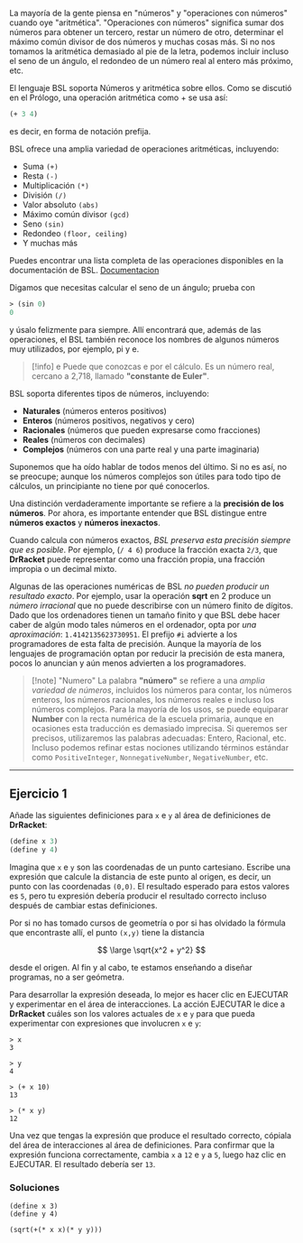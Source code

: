 La mayoría de la gente piensa en "números" y "operaciones con números" cuando oye "aritmética". "Operaciones con números" significa sumar dos números para obtener un tercero, restar un número de otro, determinar el máximo común divisor de dos números y muchas cosas más. Si no nos tomamos la aritmética demasiado al pie de la letra, podemos incluir incluso el seno de un ángulo, el redondeo de un número real al entero más próximo, etc.

El lenguaje BSL soporta Números y aritmética sobre ellos. Como se discutió en el Prólogo, una operación aritmética como + se usa así:

```sml
(+ 3 4)
```

es decir, en forma de notación prefija. 

BSL ofrece una amplia variedad de operaciones aritméticas, incluyendo:

- Suma `(+)`
- Resta `(-)`
- Multiplicación `(*)`
- División `(/)`
- Valor absoluto `(abs)`
- Máximo común divisor `(gcd)`
- Seno `(sin)`
- Redondeo `(floor, ceiling)`
- Y muchas más

Puedes encontrar una lista completa de las operaciones disponibles en la documentación de BSL. [Documentacion](https://docs.racket-lang.org/htdp-langs/beginner.html)

Digamos que necesitas calcular el seno de un ángulo; prueba con

```sml
> (sin 0)
0
```

y úsalo felizmente para siempre. Allí encontrará que, además de las operaciones, el BSL también reconoce los nombres de algunos números muy utilizados, por ejemplo, pi y e.

> [!info] e
> Puede que conozcas e por el cálculo. Es un número real, cercano a 2,718, llamado **"constante de Euler"**.

BSL soporta diferentes tipos de números, incluyendo:

- **Naturales** (números enteros positivos)
- **Enteros** (números positivos, negativos y cero)
- **Racionales** (números que pueden expresarse como fracciones)
- **Reales** (números con decimales)
- **Complejos** (números con una parte real y una parte imaginaria)
 
Suponemos que ha oído hablar de todos menos del último. Si no es así, no se preocupe; aunque los números complejos son útiles para todo tipo de cálculos, un principiante no tiene por qué conocerlos.

Una distinción verdaderamente importante se refiere a la **precisión de los números**. Por ahora, es importante entender que BSL distingue entre **números exactos** y **números inexactos**. 

Cuando calcula con números exactos, _BSL preserva esta precisión siempre que es posible_. Por ejemplo, (`/ 4 6`) produce la fracción exacta `2/3`, que **DrRacket** puede representar como una fracción propia, una fracción impropia o un decimal mixto.

Algunas de las operaciones numéricas de BSL _no pueden producir un resultado exacto_. Por ejemplo, usar la operación **sqrt** en 2 produce un _número irracional_ que no puede describirse con un número finito de dígitos. Dado que los ordenadores tienen un tamaño finito y que BSL debe hacer caber de algún modo tales números en el ordenador, opta por _una aproximación_: `1.4142135623730951`. El prefijo `#i` advierte a los programadores de esta falta de precisión. Aunque la mayoría de los lenguajes de programación optan por reducir la precisión de esta manera, pocos lo anuncian y aún menos advierten a los programadores.

> [!note] "Numero"
> La palabra **"número"** se refiere a una _amplia variedad de números_, incluidos los números para contar, los números enteros, los números racionales, los números reales e incluso los números complejos. 
> Para la mayoría de los usos, se puede equiparar **Number** con la recta numérica de la escuela primaria, aunque en ocasiones esta traducción es demasiado imprecisa. Si queremos ser precisos, utilizaremos las palabras adecuadas: Entero, Racional, etc. Incluso podemos refinar estas nociones utilizando términos estándar como `PositiveInteger`, `NonnegativeNumber`, `NegativeNumber`, etc.

____
## Ejercicio 1

Añade las siguientes definiciones para `x` e `y` al área de definiciones de **DrRacket**:

```sml
(define x 3)
(define y 4)
```

Imagina que `x` e `y` son las coordenadas de un punto cartesiano. Escribe una expresión que calcule la distancia de este punto al origen, es decir, un punto con las coordenadas `(0,0)`.
El resultado esperado para estos valores es `5`, pero tu expresión debería producir el resultado correcto incluso después de cambiar estas definiciones.

Por si no has tomado cursos de geometría o por si has olvidado la fórmula que encontraste allí, el punto `(x,y)` tiene la distancia

$$
\large \sqrt{x^2 + y^2}
$$

desde el origen. Al fin y al cabo, te estamos enseñando a diseñar programas, no a ser geómetra.

Para desarrollar la expresión deseada, lo mejor es hacer clic en EJECUTAR y experimentar en el área de interacciones. La acción EJECUTAR le dice a **DrRacket** cuáles son los valores actuales de `x` e `y` para que pueda experimentar con expresiones que involucren `x` e `y`:

```bsl
> x
3

> y
4

> (+ x 10)
13

> (* x y)
12
```

Una vez que tengas la expresión que produce el resultado correcto, cópiala del área de interacciones al área de definiciones.
Para confirmar que la expresión funciona correctamente, cambia `x` a `12` e `y` a `5`, luego haz clic en EJECUTAR. El resultado debería ser `13`.

### Soluciones 

```bsl
(define x 3)
(define y 4)

(sqrt(+(* x x)(* y y)))
```
